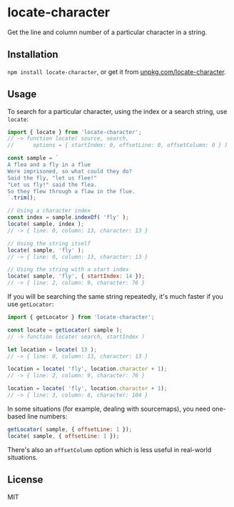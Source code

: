 # locate-character

Get the line and column number of a particular character in a string.

## Installation

`npm install locate-character`, or get it from [unpkg.com/locate-character](https://unpkg.com/locate-character).


## Usage

To search for a particular character, using the index or a search string, use `locate`:

```js
import { locate } from 'locate-character';
// -> function locate( source, search,
//      options = { startIndex: 0, offsetLine: 0, offsetColumn: 0 } )

const sample = `
A flea and a fly in a flue
Were imprisoned, so what could they do?
Said the fly, "let us flee!"
"Let us fly!" said the flea.
So they flew through a flaw in the flue.
`.trim();

// Using a character index
const index = sample.indexOf( 'fly' );
locate( sample, index );
// -> { line: 0, column: 13, character: 13 }

// Using the string itself
locate( sample, 'fly' );
// -> { line: 0, column: 13, character: 13 }

// Using the string with a start index
locate( sample, 'fly', { startIndex: 14 });
// -> { line: 2, column: 9, character: 76 }
```

If you will be searching the same string repeatedly, it's much faster if you use `getLocator`:

```js
import { getLocator } from 'locate-character';

const locate = getLocator( sample );
// -> function locate( search, startIndex )

let location = locate( 13 );
// -> { line: 0, column: 13, character: 13 }

location = locate( 'fly', location.character + 1);
// -> { line: 2, column: 9, character: 76 }

location = locate( 'fly', location.character + 1);
// -> { line: 3, column: 8, character: 104 }
```

In some situations (for example, dealing with sourcemaps), you need one-based line numbers:

```js
getLocator( sample, { offsetLine: 1 });
locate( sample, { offsetLine: 1 });
```

There's also an `offsetColumn` option which is less useful in real-world situations.


## License

MIT
